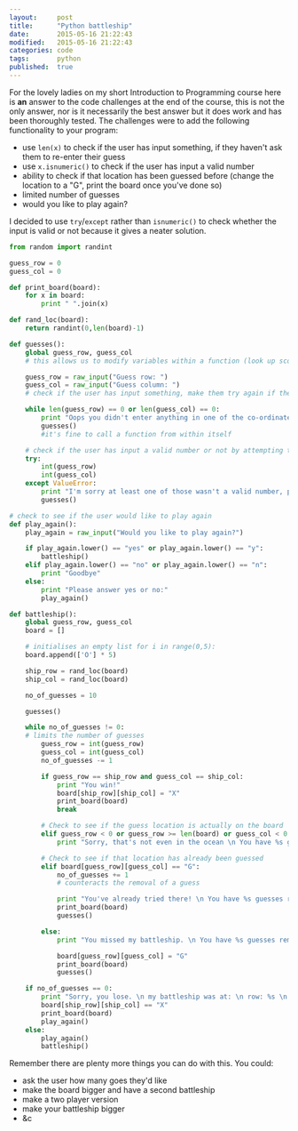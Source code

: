```yaml
---
layout:     post
title:      "Python battleship"
date:       2015-05-16 21:22:43
modified:   2015-05-16 21:22:43
categories: code
tags:       python
published:  true
---
```


For the lovely ladies on my short Introduction to Programming course here is **an** answer to the code challenges at the end of the course, this is not the only answer, nor is it necessarily the best answer but it does work and has been thoroughly tested. The challenges were to add the following functionality to your program:

* use `len(x)` to check if the user has input something, if they haven't ask them to re-enter their guess
* use `x.isnumeric()` to check if the user has input a valid number
* ability to check if that location has been guessed before (change the location to a "G", print the board once you've done so)
* limited number of guesses
* would you like to play again?

I decided to use `try`/`except` rather than `isnumeric()` to check whether the input is valid or not because it gives a neater solution.

```python
from random import randint

guess_row = 0
guess_col = 0

def print_board(board):
    for x in board:
        print " ".join(x)

def rand_loc(board):
    return randint(0,len(board)-1)

def guesses():
    global guess_row, guess_col
    # this allows us to modify variables within a function (look up scope in python for further explanation)

    guess_row = raw_input("Guess row: ")
    guess_col = raw_input("Guess column: ")
    # check if the user has input something, make them try again if they haven't

    while len(guess_row) == 0 or len(guess_col) == 0:
        print "Oops you didn't enter anything in one of the co-ordinates, please try again."
        guesses()
        #it's fine to call a function from within itself

    # check if the user has input a valid number or not by attempting to convert a string to a number
    try:
        int(guess_row)
        int(guess_col)
    except ValueError:
        print "I'm sorry at least one of those wasn't a valid number, please try again."
        guesses()

# check to see if the user would like to play again
def play_again():
    play_again = raw_input("Would you like to play again?")

    if play_again.lower() == "yes" or play_again.lower() == "y":
        battleship()
    elif play_again.lower() == "no" or play_again.lower() == "n":
        print "Goodbye"
    else:
        print "Please answer yes or no:"
        play_again()

def battleship():
    global guess_row, guess_col
    board = []

    # initialises an empty list for i in range(0,5):
    board.append(['O'] * 5)

    ship_row = rand_loc(board)
    ship_col = rand_loc(board)

    no_of_guesses = 10

    guesses()

    while no_of_guesses != 0:
    # limits the number of guesses
        guess_row = int(guess_row)
        guess_col = int(guess_col)
        no_of_guesses -= 1

        if guess_row == ship_row and guess_col == ship_col:
            print "You win!"
            board[ship_row][ship_col] = "X"
            print_board(board)
            break

        # Check to see if the guess location is actually on the board
        elif guess_row < 0 or guess_row >= len(board) or guess_col < 0 or guess_col >= len(board):
            print "Sorry, that's not even in the ocean \n You have %s guesses remaining." % no_of_guesses guesses()

        # Check to see if that location has already been guessed
        elif board[guess_row][guess_col] == "G":
            no_of_guesses += 1
            # counteracts the removal of a guess

            print "You've already tried there! \n You have %s guesses remaining." % no_of_guesses
            print_board(board)
            guesses()

        else:
            print "You missed my battleship. \n You have %s guesses remaining." % no_of_guesses

            board[guess_row][guess_col] = "G"
            print_board(board)
            guesses()

    if no_of_guesses == 0:
        print "Sorry, you lose. \n my battleship was at: \n row: %s \n column: %s" % (ship_row, ship_col)
        board[ship_row][ship_col] == "X"
        print_board(board)
        play_again()
    else:
        play_again()
        battleship()
```

Remember there are plenty more things you can do with this. You could:

* ask the user how many goes they'd like
* make the board bigger and have a second battleship
* make a two player version
* make your battleship bigger
* &c
